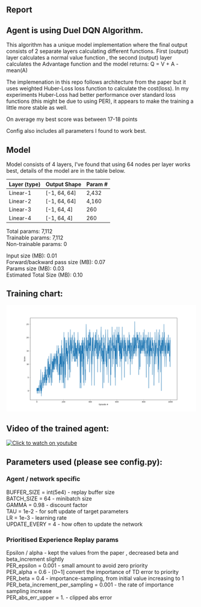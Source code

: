 ## Report

## Agent is using Duel DQN Algorithm. 

This algorithm has a unique model implementation where the final output consists of 2 separate layers calculating different functions. 
First (output) layer calculates a normal value function , the second (output) layer calculates the Advantage function and the model returns:
Q = V + A - mean(A) 

The implemenation in this repo follows architecture from the paper but it uses weighted Huber-Loss loss function to calculate the cost(loss). In my experiments Huber-Loss had better performance over standard loss functions (this might be due to using PER), it appears to make the training a little more stable as well. 

On average my best score was between 17-18 points

Config also includes all parameters I found to work best.



## Model 

Model consists of 4 layers, I've found that using 64 nodes per layer works best, details of the model are in the table below. 


|        Layer (type)   |           Output Shape   |      Param #|
| --- | --- | --- | 
|            Linear-1         |      [-1, 64, 64]    |       2,432|
|            Linear-2         |      [-1, 64, 64]    |       4,160|
|            Linear-3         |       [-1, 64, 4]    |         260|
|            Linear-4         |       [-1, 64, 4]    |         260|


Total params: 7,112  
Trainable params: 7,112  
Non-trainable params: 0  

Input size (MB): 0.01  
Forward/backward pass size (MB): 0.07  
Params size (MB): 0.03  
Estimated Total Size (MB): 0.10  

## Training chart: 
![](/Training.png)

## Video of the trained agent:
[![Click to watch on youtube](https://img.youtube.com/vi/SRBDl_yjLBM/0.jpg)](https://youtu.be/SRBDl_yjLBM)

## Parameters used (please see config.py): 
### Agent / network specific

BUFFER_SIZE = int(5e4)  - replay buffer size  
BATCH_SIZE = 64         - minibatch size  
GAMMA = 0.98            - discount factor  
TAU = 1e-2              - for soft update of target parameters  
LR = 1e-3               - learning rate  
UPDATE_EVERY = 4        - how often to update the network  

### Prioritised Experience Replay params

Epsilon / alpha - kept the values from the paper , decreased beta and beta_increment slightly  
PER_epsilon = 0.001  - small amount to avoid zero priority  
PER_alpha = 0.6  - [0~1] convert the importance of TD error to priority  
PER_beta = 0.4   - importance-sampling, from initial value increasing to 1  
PER_beta_increment_per_sampling = 0.001  - the rate of importance sampling increase  
PER_abs_err_upper = 1.  - clipped abs error  
